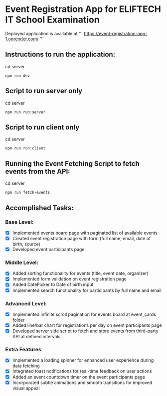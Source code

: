 # Event Registration App for ELIFTECH IT School Examination

Deployed application is available at
'''
https://event-registration-app-1.onrender.com/
'''

## Instructions to run the application:

cd server

```
npm run dev
```

## Script to run server only
cd server

```
npm run run:server
```

## Script to run client only
cd server

```
npm run run:client
```

## Running the Event Fetching Script to fetch events from the API:

cd server

```
npm run fetch-events
```

## Accomplished Tasks:

### Base Level:
- [x] Implemented events board page with paginated list of available events
- [x] Created event registration page with form (full name, email, date of birth, source)
- [x] Developed event participants page

### Middle Level:
- [x] Added sorting functionality for events (title, event date, organizer)
- [x] Implemented form validation on event registration page
- [x] Added DatePicker to Date of birth input
- [x] Implemented search functionality for participants by full name and email

### Advanced Level:
- [x] Implemented infinite scroll pagination for events board at event_cards folder
- [x] Added line/bar chart for registrations per day on event participants page
- [x] Developed server side script to fetch and store events from third-party API at defined intervals

### Extra Features
- [x] Implemented a loading spinner for enhanced user experience during data fetching
- [x] Integrated toast notifications for real-time feedback on user actions
- [x] Added an event countdown timer on the event participants page
- [x] Incorporated subtle animations and smooth transitions for improved visual appeal
